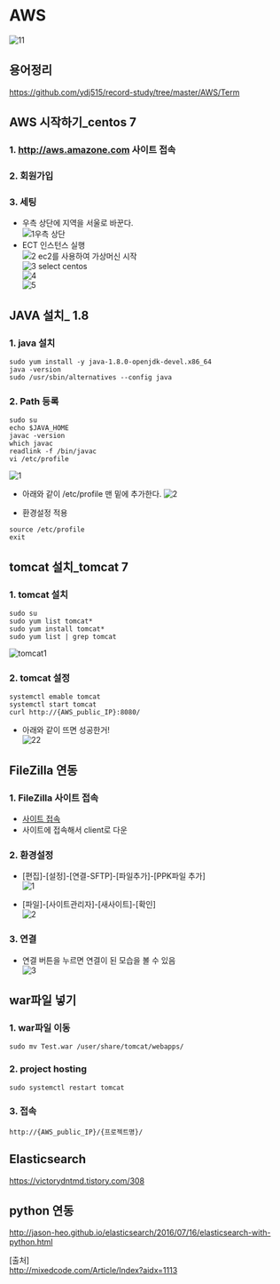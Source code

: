 # AWS
![11](https://user-images.githubusercontent.com/32935365/65868658-a77aba00-e3b3-11e9-985d-55c2599ec982.PNG)  

## 용어정리
https://github.com/ydj515/record-study/tree/master/AWS/Term

## AWS 시작하기_centos 7
### 1. http://aws.amazone.com 사이트 접속
### 2. 회원가입
### 3. 세팅  
- 우측 상단에 지역을 서울로 바꾼다.  
![1우측 상단](https://user-images.githubusercontent.com/32935365/66216797-184a0b00-e701-11e9-8b91-29d1898abc7c.PNG)  
- ECT 인스턴스 실행  
![2 ec2를 사용하여 가상머신 시작](https://user-images.githubusercontent.com/32935365/66216815-1f711900-e701-11e9-937c-1636743fabe0.PNG)  
![3 select centos](https://user-images.githubusercontent.com/32935365/66216831-2730bd80-e701-11e9-914c-639a74606a26.PNG)  
![4](https://user-images.githubusercontent.com/32935365/66216847-2ef06200-e701-11e9-8237-f3bfed2e3859.PNG)  
![5](https://user-images.githubusercontent.com/32935365/66216864-357ed980-e701-11e9-983d-139d24a31189.PNG)  

## JAVA 설치_ 1.8
### 1. java 설치
```
sudo yum install -y java-1.8.0-openjdk-devel.x86_64
java -version
sudo /usr/sbin/alternatives --config java
```


### 2. Path 등록
```
sudo su
echo $JAVA_HOME
javac -version
which javac
readlink -f /bin/javac
vi /etc/profile
```
![1](https://user-images.githubusercontent.com/32935365/67461161-aae22800-f677-11e9-9757-7503eb7a3f3c.PNG)

- 아래와 같이 /etc/profile 맨 밑에 추가한다.
![2](https://user-images.githubusercontent.com/32935365/67461569-9a7e7d00-f678-11e9-9972-86cea4570f23.PNG)

- 환경설정 적용
```
source /etc/profile
exit
```


## tomcat 설치_tomcat 7
### 1. tomcat 설치
```
sudo su
sudo yum list tomcat*
sudo yum install tomcat*
sudo yum list | grep tomcat
```
![tomcat1](https://user-images.githubusercontent.com/32935365/67461654-c6016780-f678-11e9-9205-9fd7fd89113e.PNG)

### 2. tomcat 설정
```
systemctl emable tomcat
systemctl start tomcat
curl http://{AWS_public_IP}:8080/
```

- 아래와 같이 뜨면 성공한거!  
![22](https://user-images.githubusercontent.com/32935365/67461693-e92c1700-f678-11e9-8501-6c166adc8018.PNG)


## FileZilla 연동
### 1. FileZilla 사이트 접속
- <a href="https://www.acmicpc.net/category/detail/1897">사이트 접속</a>
- 사이트에 접속해서 client로 다운

### 2. 환경설정
- [편집]-[설정]-[연결-SFTP]-[파일추가]-[PPK파일 추가]  
![1](https://user-images.githubusercontent.com/32935365/67474335-3d41f600-f68f-11e9-8ab4-d01bd28d3090.PNG)

- [파일]-[사이트관리자]-[새사이트]-[확인]  
![2](https://user-images.githubusercontent.com/32935365/67474372-4df26c00-f68f-11e9-8e3d-703265e6e631.PNG)

### 3. 연결
- 연결 버튼을 누르면 연결이 된 모습을 볼 수 있음  
![3](https://user-images.githubusercontent.com/32935365/67474406-5d71b500-f68f-11e9-9181-98857ce46e62.PNG)


## war파일 넣기
### 1. war파일 이동
```
sudo mv Test.war /user/share/tomcat/webapps/
```

### 2. project hosting
```
sudo systemctl restart tomcat
```

### 3. 접속
```
http://{AWS_public_IP}/{프로젝트명}/
```






## Elasticsearch
https://victorydntmd.tistory.com/308

## python 연동
http://jason-heo.github.io/elasticsearch/2016/07/16/elasticsearch-with-python.html

[출처]  
http://mixedcode.com/Article/Index?aidx=1113